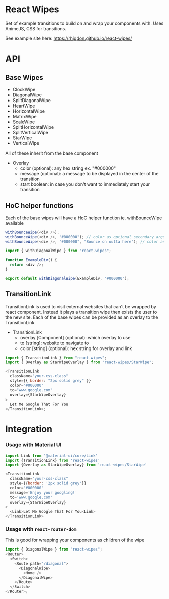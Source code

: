 # React Wipes

Set of example transitions to build on and wrap your components with. Uses
AnimeJS, CSS for transitions.

See example site here: https://rhigdon.github.io/react-wipes/

# API

## Base Wipes

- ClockWipe
- DiagonalWipe
- SplitDiagonalWipe
- HeartWipe
- HorizontalWipe
- MatrixWipe
- ScaleWipe
- SplitHorizontalWipe
- SplitVerticalWipe
- StarWipe
- VerticalWipe

All of these inherit from the base component

- Overlay
  - color (optional): any hex string ex. "#000000"
  - message (optional): a message to be displayed in the center of the transition
  - start boolean: in case you don't want to immediately start your transition

## HoC helper functions

Each of the base wipes will have a HoC helper function ie. withBounceWipe available

```js
withBounceWipe(<div />);
withBounceWipe(<div />, "#000000"); // color as optional secondary argument
withBounceWipe(<div />, "#000000", "Bounce on outta here"); // color and message
```

```js
import { withDiagonalWipe } from "react-wipes";

function ExampleDiv() {
  return <div />;
}

export default withDiagonalWipe(ExampleDiv, "#000000");
```

## TransitionLink

TransitionLink is used to visit external websites that can't be wrapped by react component. Instead it plays a transition wipe then
exists the user to the new site. Each of the base wipes can be provided as an overlay to the TransitionLink

- TransitionLink
  - overlay \[Component\] (optional): which overlay to use
  - to \[string\]: website to navigate to
  - color \[string\] (optional): hex string for overlay and link

```js
import { TransitionLink } from "react-wipes";
import { Overlay as StarWipeOverlay } from "react-wipes/StarWipe";

<TransitionLink
  className="your-css-class"
  style={{ border: "2px solid grey" }}
  color="#000000"
  to="www.google.com"
  overlay={StarWipeOverlay}
>
  Let Me Google That For You
</TransitionLink>;
```

# Integration

### Usage with Material UI

```js
import Link from '@material-ui/core/Link'
import {TransitionLink} from 'react-wipes'
import {Overlay as StarWipeOverlay} from 'react-wipes/StarWipe'

<TransitionLink
  className="your-css-class"
  style={{border: '2px solid grey'}}
  color='#000000'
  message='Enjoy your googling!'
  to='www.google.com'
  overlay={StarWipeOverlay}
>
  <Link>Let Me Google That For You<Link>
</TransitionLink>
```

### Usage with `react-router-dom`

This is good for wrapping your components as children of the wipe

```js
import { DiagonalWipe } from "react-wipes";
<Router>
  <Switch>
    <Route path="/diagonal">
      <DiagonalWipe>
        <Home />
      </DiagonalWipe>
    </Route>
  </Switch>
</Router>;
```
